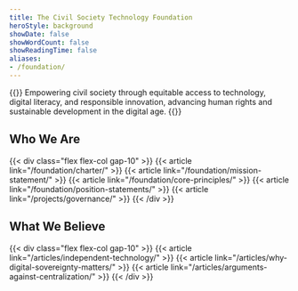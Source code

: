 ```yaml
---
title: The Civil Society Technology Foundation
heroStyle: background
showDate: false
showWordCount: false
showReadingTime: false
aliases:
- /foundation/
---
```


{{<lead>}}
Empowering civil society through equitable access to technology, digital literacy, and responsible innovation, advancing human rights and sustainable development in the digital age.
{{</lead >}}


## Who We Are

{{< div class="flex flex-col gap-10" >}}
  {{< article link="/foundation/charter/" >}}
  {{< article link="/foundation/mission-statement/" >}}
  {{< article link="/foundation/core-principles/" >}}
  {{< article link="/foundation/position-statements/" >}}
  {{< article link="/projects/governance/" >}}
{{< /div >}}

## What We Believe

{{< div class="flex flex-col gap-10" >}}
  {{< article link="/articles/independent-technology/" >}}
  {{< article link="/articles/why-digital-sovereignty-matters/" >}}
  {{< article link="/articles/arguments-against-centralization/" >}}
{{< /div >}} 